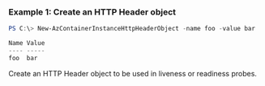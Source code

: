 ### Example 1: Create an HTTP Header object
```powershell
PS C:\> New-AzContainerInstanceHttpHeaderObject -name foo -value bar

Name Value
---- -----
foo  bar
```

Create an HTTP Header object to be used in liveness or readiness probes.
